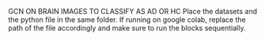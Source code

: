 GCN ON BRAIN IMAGES TO CLASSIFY AS AD OR HC
Place the datasets and the python file in the same folder. If running on google colab, replace the path of the file accordingly and make sure to run the blocks sequentially.
